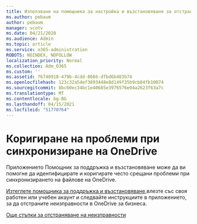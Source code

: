 ```yaml
---
title: Използване на помощника за настройка и възстановяване за отстраняване на неизправности в OneDrive за бизнеса
ms.author: pebaum
author: pebaum
manager: scotv
ms.date: 04/21/2020
ms.audience: Admin
ms.topic: article
ms.service: o365-administration
ROBOTS: NOINDEX, NOFOLLOW
localization_priority: Normal
ms.collection: Adm_O365
ms.custom: ''
ms.assetid: 76748918-479b-4cdd-8666-dfbd6b483b74
ms.openlocfilehash: 123c32a54ef3893448e8d149f35b9cb84fb10074
ms.sourcegitcommit: 8bc60ec34bc1e40685e3976576e04a2623f63a7c
ms.translationtype: MT
ms.contentlocale: bg-BG
ms.lasthandoff: 04/15/2021
ms.locfileid: "51770764"
---
```

# <a name="fix-onedrive-sync-problems"></a>Коригиране на проблеми при синхронизиране на OneDrive

Приложението Помощник за поддръжка и възстановяване може да ви помогне да идентифицирате и коригирате често срещани проблеми при синхронизирането на файлове на OneDrive. 
  
[Изтеглете помощника за поддръжка и възстановяване,](https://aka.ms/sara)влезте със своя работен или учебен акаунт и следвайте инструкциите в приложението, за да отстраните неизправности в OneDrive за бизнеса. 
  
[Още стъпки за отстраняване на неизправности](https://go.microsoft.com/fwlink/?linkid=872097)
  

